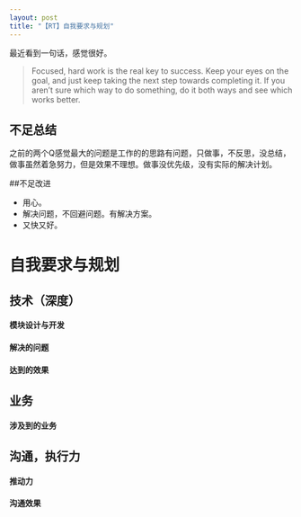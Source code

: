 ```yaml
---
layout: post
title: "【RT】自我要求与规划"
---
```



最近看到一句话，感觉很好。
> Focused, hard work is the real key to success. Keep your eyes on the goal, and just keep taking the next step towards completing it. If you aren’t sure which way to do something, do it both ways and see which works better.


## 不足总结

之前的两个Q感觉最大的问题是工作的的思路有问题，只做事，不反思，没总结，做事虽然着急努力，但是效果不理想。做事没优先级，没有实际的解决计划。

##不足改进
+ 用心。
+ 解决问题，不回避问题。有解决方案。
+  又快又好。


# 自我要求与规划

## 技术（深度）

#### 模块设计与开发
#### 解决的问题
#### 达到的效果

## 业务

#### 涉及到的业务


## 沟通，执行力

#### 推动力
#### 沟通效果

